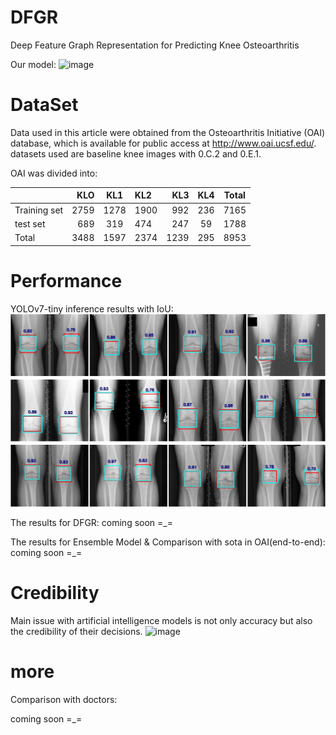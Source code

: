 <!--# Information
 ![Info](https://github-stats.ubrong.com/api?username=jeojava&show_icons=true) -->
# DFGR
Deep Feature Graph Representation for Predicting Knee Osteoarthritis

Our model:
![image](pic/x.jpg)
# DataSet
Data used in this article were obtained from the Osteoarthritis Initiative (OAI) database, which is available for public access at http://www.oai.ucsf.edu/. datasets used are baseline knee images with 0.C.2 and 0.E.1.

OAI was divided into:

|              |  KLO | KL1  | KL2  |  KL3 | KL4 | Total |
|:-------------|-----:|:----:|:-----|-----:|:---:|:-----:|
| Training set | 2759 | 1278 | 1900 |  992 | 236 | 7165  |
| test set     |  689 | 319  | 474  |  247 | 59  | 1788  |
| Total        | 3488 | 1597 | 2374 | 1239 | 295 | 8953  |
# Performance

YOLOv7-tiny inference results with IoU:
![image](pic/yolodetect.jpg)

The results for DFGR:
coming soon  =_=

The results for Ensemble Model & Comparison with sota in OAI(end-to-end):
coming soon  =_=

# Credibility
Main issue with artificial intelligence models is not only accuracy but also the credibility of their decisions.
![image](pic/heatmap.jpg)
# more 

Comparison with doctors:

coming soon  =_=
